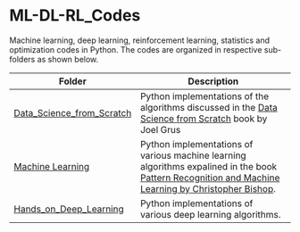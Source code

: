 # ML-DL-RL_Codes
Machine learning, deep learning, reinforcement learning, statistics and optimization codes in Python. The codes are organized in respective sub-folders as shown below.

 **Folder** | **Description** |
| ------------- | ------------- |
| [Data_Science_from_Scratch](https://github.com/ruchikaverma-iitg/Data-Science-from-Scratch-Python) | Python implementations of the algorithms discussed in the [Data Science from Scratch](https://www.amazon.ca/Data-Science-Scratch-Principles-Python/dp/1492041130/ref=sr_1_1?crid=36VOJ8S7WZX51&dchild=1&keywords=data+science+from+scratch&qid=1600265449&s=books&sprefix=data+science+from+%2Cstripbooks%2C190&sr=1-1_) book by Joel Grus|
| [Machine Learning](https://github.com/ruchikaverma-iitg/Machine_Learning_Youtube_Channel/tree/master/Machine_Learning) | Python implementations of various machine learning algorithms expalined in the book [Pattern Recognition and Machine Learning by Christopher Bishop](https://www.microsoft.com/en-us/research/people/cmbishop/prml-book/).  |
| [Hands_on_Deep_Learning](https://github.com/ruchikaverma-iitg/ML-DL-RL_Codes/tree/master/Hands%20on%20Deep%20Learning) | Python implementations of various deep learning algorithms.  |

